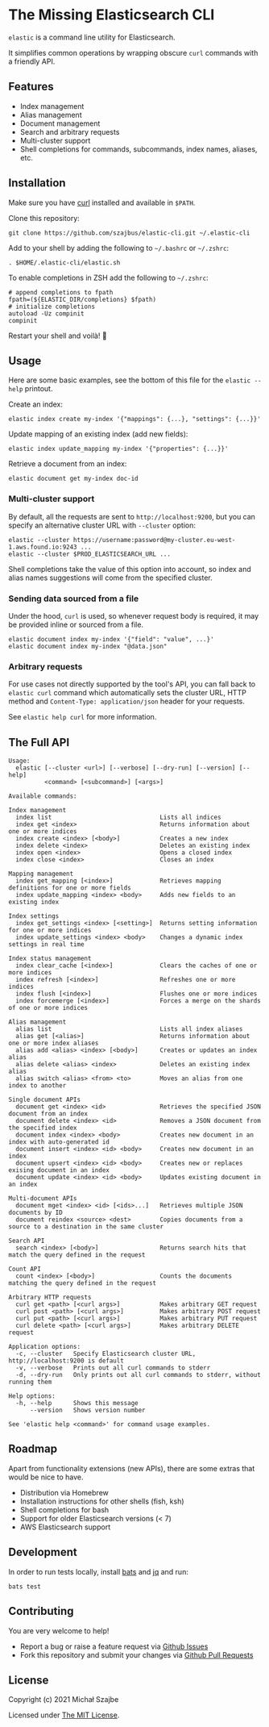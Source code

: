 # The Missing Elasticsearch CLI

`elastic` is a command line utility for Elasticsearch.

It simplifies common operations by wrapping obscure `curl` commands with a friendly API.

## Features

- Index management
- Alias management
- Document management
- Search and arbitrary requests
- Multi-cluster support
- Shell completions for commands, subcommands, index names, aliases, etc.

## Installation

Make sure you have [curl](https://curl.se) installed and available in `$PATH`.

Clone this repository:

```shell
git clone https://github.com/szajbus/elastic-cli.git ~/.elastic-cli
```

Add to your shell by adding the following to `~/.bashrc` or `~/.zshrc`:

```shell
. $HOME/.elastic-cli/elastic.sh
```

To enable completions in ZSH add the following to `~/.zshrc`:

```shell
# append completions to fpath
fpath=(${ELASTIC_DIR/completions} $fpath)
# initialize completions
autoload -Uz compinit
compinit
```

Restart your shell and voilà! 🎉

## Usage

Here are some basic examples, see the bottom of this file for the `elastic --help` printout.

Create an index:

```shell
elastic index create my-index '{"mappings": {...}, "settings": {...}}'
```

Update mapping of an existing index (add new fields):

```shell
elastic index update_mapping my-index '{"properties": {...}}'
```

Retrieve a document from an index:

```shell
elastic document get my-index doc-id
```

### Multi-cluster support

By default, all the requests are sent to `http://localhost:9200`, but you can specify an alternative cluster URL with `--cluster` option:

```shell
elastic --cluster https://username:password@my-cluster.eu-west-1.aws.found.io:9243 ...
elastic --cluster $PROD_ELASTICSEARCH_URL ...
```

Shell completions take the value of this option into account, so index and alias names suggestions will come from the specified cluster.

### Sending data sourced from a file

Under the hood, `curl` is used, so whenever request body is required, it may be provided inline or sourced from a file.

```shell
elastic document index my-index '{"field": "value", ...}'
elastic document index my-index "@data.json"
```

### Arbitrary requests

For use cases not directly supported by the tool's API, you can fall back to `elastic curl` command which automatically sets the cluster URL, HTTP method and `Content-Type: application/json` header for your requests.

See `elastic help curl` for more information.

## The Full API

```
Usage:
  elastic [--cluster <url>] [--verbose] [--dry-run] [--version] [--help]
          <command> [<subcommand>] [<args>]

Available commands:

Index management
  index list                              Lists all indices
  index get <index>                       Returns information about one or more indices
  index create <index> [<body>]           Creates a new index
  index delete <index>                    Deletes an existing index
  index open <index>                      Opens a closed index
  index close <index>                     Closes an index

Mapping management
  index get_mapping [<index>]             Retrieves mapping definitions for one or more fields
  index update_mapping <index> <body>     Adds new fields to an existing index

Index settings
  index get_settings <index> [<setting>]  Returns setting information for one or more indices
  index update_settings <index> <body>    Changes a dynamic index settings in real time

Index status management
  index clear_cache [<index>]             Clears the caches of one or more indices
  index refresh [<index>]                 Refreshes one or more indices
  index flush [<index>]                   Flushes one or more indices
  index forcemerge [<index>]              Forces a merge on the shards of one or more indices

Alias management
  alias list                              Lists all index aliases
  alias get [<alias>]                     Returns information about one or more index aliases
  alias add <alias> <index> [<body>]      Creates or updates an index alias
  alias delete <alias> <index>            Deletes an existing index alias
  alias switch <alias> <from> <to>        Moves an alias from one index to another

Single document APIs
  document get <index> <id>               Retrieves the specified JSON document from an index
  document delete <index> <id>            Removes a JSON document from the specified index
  document index <index> <body>           Creates new document in an index with auto-generated id
  document insert <index> <id> <body>     Creates new document in an index
  document upsert <index> <id> <body>     Creates new or replaces exising document in an index
  document update <index> <id> <body>     Updates existing document in an index

Multi-document APIs
  document mget <index> <id> [<ids>...]   Retrieves multiple JSON documents by ID
  document reindex <source> <dest>        Copies documents from a source to a destination in the same cluster

Search API
  search <index> [<body>]                 Returns search hits that match the query defined in the request

Count API
  count <index> [<body>]                  Counts the documents matching the query defined in the request

Arbitrary HTTP requests
  curl get <path> [<curl args>]           Makes arbitrary GET request
  curl post <path> [<curl args>]          Makes arbitrary POST request
  curl put <path> [<curl args>]           Makes arbitrary PUT request
  curl delete <path> [<curl args>]        Makes arbitrary DELETE request

Application options:
  -c, --cluster   Specify Elasticsearch cluster URL, http://localhost:9200 is default
  -v, --verbose   Prints out all curl commands to stderr
  -d, --dry-run   Only prints out all curl commands to stderr, without running them

Help options:
  -h, --help      Shows this message
      --version   Shows version number

See 'elastic help <command>' for command usage examples.
```

## Roadmap

Apart from functionality extensions (new APIs), there are some extras that would be nice to have.

- Distribution via Homebrew
- Installation instructions for other shells (fish, ksh)
- Shell completions for bash
- Support for older Elasticsearch versions (< 7)
- AWS Elasticsearch support

## Development

In order to run tests locally, install [bats](https://github.com/sstephenson/bats) and [jq](https://stedolan.github.io/jq/) and run:

```shell
bats test
```

## Contributing

You are very welcome to help!

- Report a bug or raise a feature request via [Github Issues](https://github.com/szajbus/elastic-cli/issues)
- Fork this repository and submit your changes via [Github Pull Requests](https://github.com/szajbus/elastic-cli/pulls)

## License

Copyright (c) 2021 Michał Szajbe

Licensed under [The MIT License](LICENSE).
